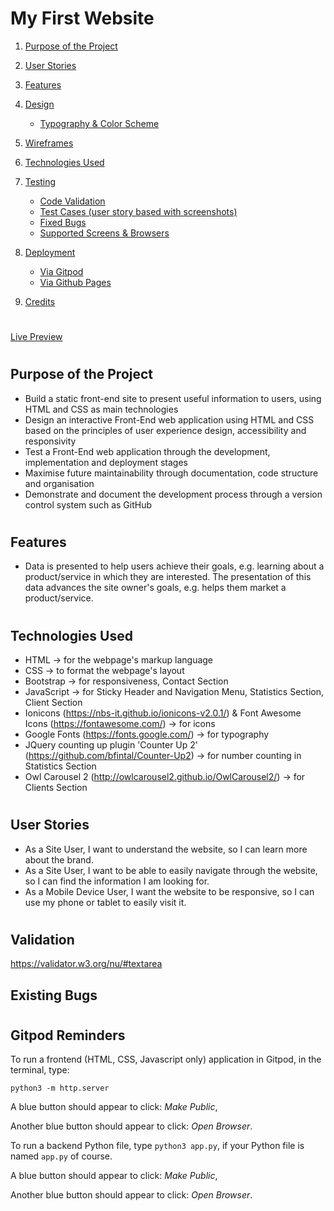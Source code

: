 # My First Website

1. [Purpose of the Project]()

3. [User Stories](#user-stories)
4. [Features](#features)
5. [Design]()
   - [Typography & Color Scheme]()
6. [Wireframes]()
7. [Technologies Used](#technologies-used)
8. [Testing]()
   - [Code Validation]()
   - [Test Cases (user story based with screenshots)]()
   - [Fixed Bugs]()
   - [Supported Screens & Browsers]()
9. [Deployment]()
   - [Via Gitpod]()
   - [Via Github Pages]()
10. [Credits]()
#

[Live Preview](https://8000-yaricarelli-myfirstwebs-ykjmch12n58.ws-eu71.gitpod.io/)

#

## Purpose of the Project

- Build a static front-end site to present useful information to users, using HTML and CSS as main technologies
- Design an interactive Front-End web application using HTML and CSS based on the principles of user experience design, accessibility and responsivity
- Test a Front-End web application through the development, implementation and deployment stages
- Maximise future maintainability through documentation, code structure and organisation
- Demonstrate and document the development process through a version control system such as GitHub

#

## Features

- Data is presented to help users achieve their goals, e.g. learning about a product/service in which they are interested. The presentation of this data advances the site owner's goals, e.g. helps them market a product/service.

#

## Technologies Used

- HTML → for the webpage's markup language
- CSS → to format the webpage's layout
- Bootstrap → for responsiveness, Contact Section
- JavaScript → for Sticky Header and Navigation Menu, Statistics Section, Client Section
- Ionicons (https://nbs-it.github.io/ionicons-v2.0.1/) & Font Awesome Icons (https://fontawesome.com/) → for icons
- Google Fonts (https://fonts.google.com/) → for typography
- JQuery counting up plugin 'Counter Up 2' (https://github.com/bfintal/Counter-Up2) → for number counting in Statistics Section
- Owl Carousel 2 (http://owlcarousel2.github.io/OwlCarousel2/) → for Clients Section

#

## User Stories

- As a Site User, I want to understand the website, so I can learn more about the brand.
- As a Site User, I want to be able to easily navigate through the website, so I can find the information I am looking for.
- As a Mobile Device User, I want the website to be responsive, so I can use my phone or tablet to easily visit it.

#

## Validation

https://validator.w3.org/nu/#textarea

## Existing Bugs

#

## Gitpod Reminders

To run a frontend (HTML, CSS, Javascript only) application in Gitpod, in the terminal, type:

`python3 -m http.server`

A blue button should appear to click: _Make Public_,

Another blue button should appear to click: _Open Browser_.

To run a backend Python file, type `python3 app.py`, if your Python file is named `app.py` of course.

A blue button should appear to click: _Make Public_,

Another blue button should appear to click: _Open Browser_.


